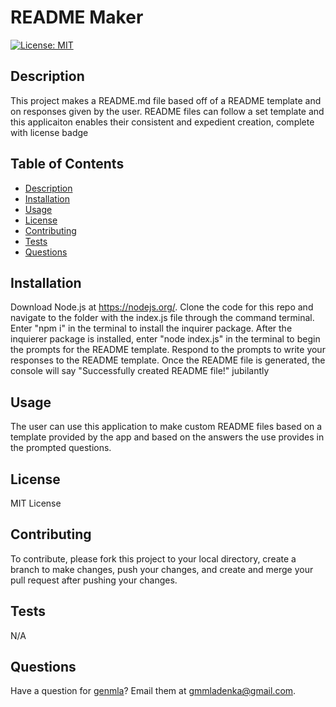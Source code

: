 # README Maker

[![License: MIT](https://img.shields.io/badge/License-MIT-yellow.svg)](https://opensource.org/licenses/MIT)

## Description

This project makes a README.md file based off of a README template and on responses given by the user. README files can follow a set template and this applicaiton enables their consistent and expedient creation, complete with license badge

## Table of Contents

- [Description](#description)
- [Installation](#installation)
- [Usage](#usage)
- [License](#license)
- [Contributing](#contributing)
- [Tests](#tests)
- [Questions](#questions)


## Installation

Download Node.js at https://nodejs.org/. Clone the code for this repo and navigate to the folder with the index.js file through the command terminal. Enter "npm i" in the terminal to install the inquirer package. After the inquierer package is installed, enter "node index.js" in the terminal to begin the prompts for the README template. Respond to the prompts to write your responses to the README template. Once the README file is generated, the console will say "Successfully created README file!" jubilantly

## Usage

The user can use this application to make custom README files based on a template provided by the app and based on the answers the use provides in the prompted questions.

## License

MIT License

## Contributing

To contribute, please fork this project to your local directory, create a branch to make changes, push your changes, and create and merge your pull request after pushing your changes.

## Tests

N/A

## Questions

Have a question for [genmla](https://github.com/genmla)? Email them at [gmmladenka@gmail.com](gmmladenka@gmail.com).
